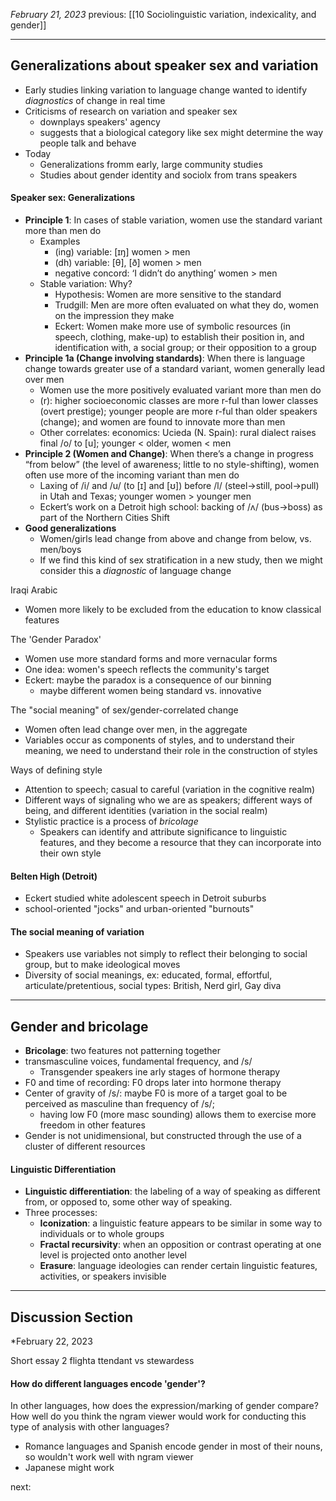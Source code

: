 *February 21, 2023*
previous: [[10 Sociolinguistic variation, indexicality, and gender]]

---

## Generalizations about speaker sex and variation
- Early studies linking variation to language change wanted to identify *diagnostics* of change in real time
- Criticisms of research on variation and speaker sex
	- downplays speakers' agency
	- suggests that a biological category like sex might determine the way people talk and behave
- Today
	- Generalizations fromm early, large community studies
	- Studies about gender identity and sociolx from trans speakers

#### Speaker sex: Generalizations
- **Principle 1**: In cases of stable variation, women use the standard variant more than men do
	- Examples
		- (ing) variable: [ɪŋ] women > men
		- (dh) variable: [θ], [ð] women > men
		- negative concord: ‘I didn’t do anything’ women > men
	- Stable variation: Why?
		- Hypothesis: Women are more sensitive to the standard
		- Trudgill: Men are more often evaluated on what they do, women on the impression they make
		- Eckert: Women make more use of symbolic resources (in speech, clothing, make-up) to establish their position in, and identification with, a social group; or their opposition to a group
- **Principle 1a (Change involving standards)**: When there is language change towards greater use of a standard variant, women generally lead over men
	- Women use the more positively evaluated variant more than men do
	- (r): higher socioeconomic classes are more r-ful than lower classes (overt prestige); younger people are more r-ful than older speakers (change); and women are found to innovate more than men
	- Other correlates: economics: Ucieda (N. Spain): rural dialect raises final /o/ to [u]; younger < older, women < men
- **Principle 2 (Women and Change)**: When there’s a change in progress “from below” (the level of awareness; little to no style-shifting), women often use more of the incoming variant than men do
	- Laxing of /i/ and /u/ (to [ɪ] and [ʊ]) before /l/ (steel->still, pool->pull) in Utah and Texas; younger women > younger men
	- Eckert’s work on a Detroit high school: backing of /ʌ/ (bus->boss) as part of the Northern Cities Shift
- **Good generalizations**
	- Women/girls lead change from above and change from below, vs. men/boys
	- If we find this kind of sex stratification in a new study, then we might consider this a *diagnostic* of language change

Iraqi Arabic
- Women more likely to be excluded from the education to know classical features

The 'Gender Paradox'
- Women use more standard forms and more vernacular forms
- One idea: women's speech reflects the community's target
- Eckert: maybe the paradox is a consequence of our binning
	- maybe different women being standard vs. innovative

The "social meaning" of sex/gender-correlated change
- Women often lead change over men, in the aggregate
- Variables occur as components of styles, and to understand their meaning, we need to understand their role in the construction of styles

Ways of defining style
- Attention to speech; casual to careful (variation in the cognitive realm)
- Different ways of signaling who we are as speakers; different ways of being, and different identities (variation in the social realm)
- Stylistic practice is a process of *bricolage*
	- Speakers can identify and attribute significance to linguistic features, and they become a resource that they can incorporate into their own style

#### Belten High (Detroit)
- Eckert studied white adolescent speech in Detroit suburbs
- school-oriented "jocks" and urban-oriented "burnouts"

#### The social meaning of variation
- Speakers use variables not simply to reflect their belonging to social group, but to make ideological moves
- Diversity of social meanings, ex: educated, formal, effortful, articulate/pretentious, social types: British, Nerd girl, Gay diva

---

## Gender and bricolage
- **Bricolage**: two features not patterning together
- transmasculine voices, fundamental frequency, and /s/
	- Transgender speakers ine arly stages of hormone therapy
- F0 and time of recording: F0 drops later into hormone therapy
- Center of gravity of /s/: maybe F0 is more of a target goal to be perceived as masculine than frequency of /s/; 
	- having low F0 (more masc sounding) allows them to exercise more freedom in other features 
- Gender is not unidimensional, but constructed through the use of a cluster of different resources

#### Linguistic Differentiation
- **Linguistic differentiation**: the labeling of a way of speaking as different from, or opposed to, some other way of speaking.
- Three processes:
	- **Iconization**: a linguistic feature appears to be similar in some way to individuals or to whole groups
	- **Fractal recursivity**: when an opposition or contrast operating at one level is projected onto another level
	- **Erasure**: language ideologies can render certain linguistic features, activities, or speakers invisible


---

## Discussion Section
*February 22, 2023

Short essay 2
flighta ttendant vs stewardess

#### How do different languages encode 'gender'?
In other languages, how does the expression/marking of gender compare? How well do you think the ngram viewer would work for conducting this type of analysis with other languages?
- Romance languages and Spanish encode gender in most of their nouns, so wouldn't work well with ngram viewer
- Japanese might work








next:
